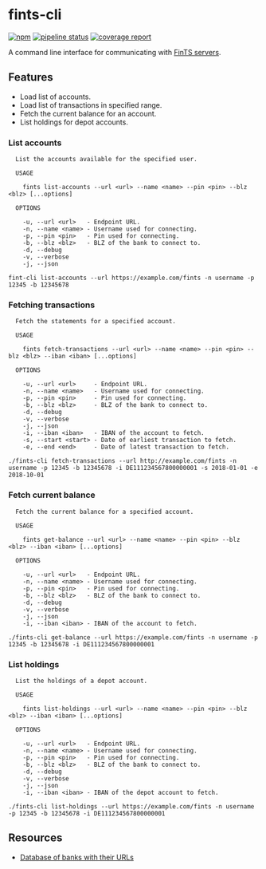 # fints-cli

[![npm](https://img.shields.io/npm/v/fints-cli.svg)](https://www.npmjs.com/package/fints-cli)
[![pipeline status](https://gitlab.com/prior99/fints/badges/master/pipeline.svg)](https://github.com/Prior99/fints)
[![coverage report](https://gitlab.com/prior99/fints/badges/master/coverage.svg)](https://github.com/Prior99/fints)


A command line interface for communicating with [FinTS servers](https://www.hbci-zka.de/).


## Features

- Load list of accounts.
- Load list of transactions in specified range.
- Fetch the current balance for an account.
- List holdings for depot accounts.

### List accounts

```
  List the accounts available for the specified user.

  USAGE

    fints list-accounts --url <url> --name <name> --pin <pin> --blz <blz> [...options]

  OPTIONS

    -u, --url <url>   - Endpoint URL.                
    -n, --name <name> - Username used for connecting. 
    -p, --pin <pin>   - Pin used for connecting.      
    -b, --blz <blz>   - BLZ of the bank to connect to.
    -d, --debug      
    -v, --verbose    
    -j, --json       
```

```
fint-cli list-accounts --url https://example.com/fints -n username -p 12345 -b 12345678
```

### Fetching transactions

```
  Fetch the statements for a specified account.

  USAGE

    fints fetch-transactions --url <url> --name <name> --pin <pin> --blz <blz> --iban <iban> [...options]

  OPTIONS

    -u, --url <url>     - Endpoint URL.                        
    -n, --name <name>   - Username used for connecting.         
    -p, --pin <pin>     - Pin used for connecting.              
    -b, --blz <blz>     - BLZ of the bank to connect to.        
    -d, --debug        
    -v, --verbose      
    -j, --json         
    -i, --iban <iban>   - IBAN of the account to fetch.         
    -s, --start <start> - Date of earliest transaction to fetch.
    -e, --end <end>     - Date of latest transaction to fetch.  
```

```
./fints-cli fetch-transactions --url http://example.com/fints -n username -p 12345 -b 12345678 -i DE111234567800000001 -s 2018-01-01 -e 2018-10-01
```

### Fetch current balance

```
  Fetch the current balance for a specified account.

  USAGE

    fints get-balance --url <url> --name <name> --pin <pin> --blz <blz> --iban <iban> [...options]

  OPTIONS

    -u, --url <url>   - Endpoint URL.
    -n, --name <name> - Username used for connecting.
    -p, --pin <pin>   - Pin used for connecting.
    -b, --blz <blz>   - BLZ of the bank to connect to.
    -d, --debug
    -v, --verbose
    -j, --json
    -i, --iban <iban> - IBAN of the account to fetch.
```

```
./fints-cli get-balance --url https://example.com/fints -n username -p 12345 -b 12345678 -i DE111234567800000001
```

### List holdings

```
  List the holdings of a depot account.

  USAGE

    fints list-holdings --url <url> --name <name> --pin <pin> --blz <blz> --iban <iban> [...options]

  OPTIONS

    -u, --url <url>   - Endpoint URL.
    -n, --name <name> - Username used for connecting.
    -p, --pin <pin>   - Pin used for connecting.
    -b, --blz <blz>   - BLZ of the bank to connect to.
    -d, --debug
    -v, --verbose
    -j, --json
    -i, --iban <iban> - IBAN of the depot account to fetch.
```

```
./fints-cli list-holdings --url https://example.com/fints -n username -p 12345 -b 12345678 -i DE111234567800000001
```

## Resources

- [Database of banks with their URLs](https://github.com/jhermsmeier/fints-institute-db)
